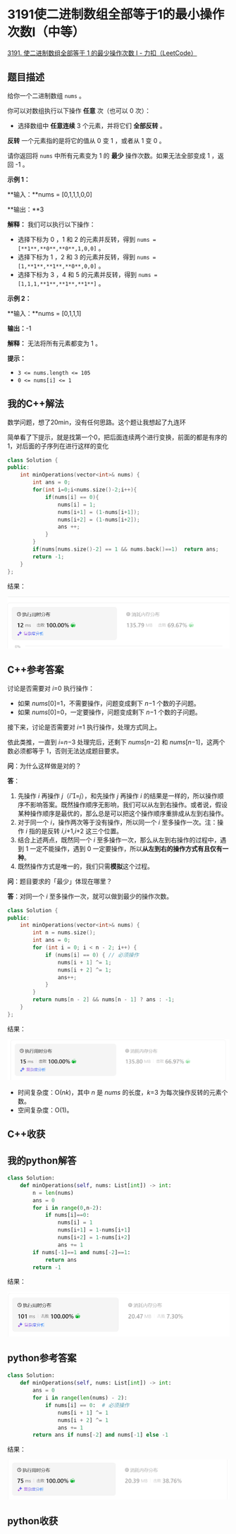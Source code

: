 # 3191使二进制数组全部等于1的最小操作次数Ⅰ（中等）

[3191. 使二进制数组全部等于 1 的最少操作次数 I - 力扣（LeetCode）](https://leetcode.cn/problems/minimum-operations-to-make-binary-array-elements-equal-to-one-i/description/)

## 题目描述

给你一个二进制数组 `nums` 。

你可以对数组执行以下操作 **任意** 次（也可以 0 次）：

- 选择数组中 **任意连续** 3 个元素，并将它们 **全部反转** 。

**反转** 一个元素指的是将它的值从 0 变 1 ，或者从 1 变 0 。

请你返回将 `nums` 中所有元素变为 1 的 **最少** 操作次数。如果无法全部变成 1 ，返回 -1 。

 

**示例 1：**

**输入：**nums = [0,1,1,1,0,0]

**输出：**3

**解释：**
我们可以执行以下操作：

- 选择下标为 0 ，1 和 2 的元素并反转，得到 `nums = [**1**,**0**,**0**,1,0,0]` 。
- 选择下标为 1 ，2 和 3 的元素并反转，得到 `nums = [1,**1**,**1**,**0**,0,0]` 。
- 选择下标为 3 ，4 和 5 的元素并反转，得到 `nums = [1,1,1,**1**,**1**,**1**]` 。

**示例 2：**

**输入：**nums = [0,1,1,1]

**输出：**-1

**解释：**
无法将所有元素都变为 1 。

 

**提示：**

- `3 <= nums.length <= 105`
- `0 <= nums[i] <= 1`

## 我的C++解法

数学问题，想了20min，没有任何思路。这个题让我想起了九连环

简单看了下提示，就是找第一个0，把后面连续两个进行变换，前面的都是有序的1，对后面的子序列在进行这样的变化

```cpp
class Solution {
public:
    int minOperations(vector<int>& nums) {
        int ans = 0;
        for(int i=0;i<nums.size()-2;i++){
            if(nums[i] == 0){
                nums[i] = 1;
                nums[i+1] = (1-nums[i+1]);
                nums[i+2] = (1-nums[i+2]);
                ans ++;
            }
        }
        if(nums[nums.size()-2] == 1 && nums.back()==1)  return ans;
        return -1;
    }
};
```

结果：

![image-20241018102252153](./assets/image-20241018102252153.png)

## C++参考答案

讨论是否需要对 *i*=0 执行操作：

- 如果 *nums*[0]=1，不需要操作，问题变成剩下 *n*−1 个数的子问题。
- 如果 *nums*[0]=0，一定要操作，问题变成剩下 *n*−1 个数的子问题。

接下来，讨论是否需要对 *i*=1 执行操作，处理方式同上。

依此类推，一直到 *i*=*n*−3 处理完后，还剩下 *nums*[*n*−2] 和 *nums*[*n*−1]，这两个数必须都等于 1，否则无法达成题目要求。

**问**：为什么这样做是对的？

**答**：

1. 先操作 *i* 再操作 *j*（*i*=*j*），和先操作 *j* 再操作 *i* 的结果是一样的，所以操作顺序不影响答案。既然操作顺序无影响，我们可以从左到右操作。或者说，假设某种操作顺序是最优的，那么总是可以把这个操作顺序重排成从左到右操作。
2. 对于同一个 *i*，操作两次等于没有操作，所以同一个 *i* 至多操作一次。注：操作 *i* 指的是反转 *i*,*i*+1,*i*+2 这三个位置。
3. 结合上述两点，既然同一个 *i* 至多操作一次，那么从左到右操作的过程中，遇到 1 一定不能操作，遇到 0 一定要操作，所以**从左到右的操作方式有且仅有一种**。
4. 既然操作方式是唯一的，我们只需**模拟**这个过程。

**问**：题目要求的「最少」体现在哪里？

**答**：对同一个 *i* 至多操作一次，就可以做到最少的操作次数。

```cpp
class Solution {
public:
    int minOperations(vector<int>& nums) {
        int n = nums.size();
        int ans = 0;
        for (int i = 0; i < n - 2; i++) {
            if (nums[i] == 0) { // 必须操作
                nums[i + 1] ^= 1;
                nums[i + 2] ^= 1;
                ans++;
            }
        }
        return nums[n - 2] && nums[n - 1] ? ans : -1;
    }
};
```

结果：

![image-20241018102620548](./assets/image-20241018102620548.png)

- 时间复杂度：O(*nk*)，其中 *n* 是 *nums* 的长度，*k*=3 为每次操作反转的元素个数。
- 空间复杂度：O(1)。

## C++收获



## 我的python解答

```python
class Solution:
    def minOperations(self, nums: List[int]) -> int:
        n = len(nums)
        ans = 0
        for i in range(0,n-2):
            if nums[i]==0:
                nums[i] = 1
                nums[i+1] = 1-nums[i+1]
                nums[i+2] = 1-nums[i+2]
                ans += 1
        if nums[-1]==1 and nums[-2]==1:
            return ans
        return -1
```

结果：

![image-20241018102459982](./assets/image-20241018102459982.png)

## python参考答案

```py
class Solution:
    def minOperations(self, nums: List[int]) -> int:
        ans = 0
        for i in range(len(nums) - 2):
            if nums[i] == 0:  # 必须操作
                nums[i + 1] ^= 1
                nums[i + 2] ^= 1
                ans += 1
        return ans if nums[-2] and nums[-1] else -1
```

结果：

![image-20241018102747606](./assets/image-20241018102747606.png)

## python收获